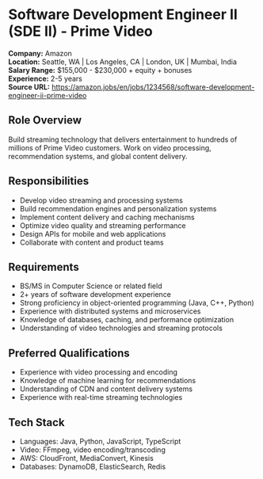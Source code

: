 # Software Development Engineer II (SDE II) - Prime Video

**Company:** Amazon  
**Location:** Seattle, WA | Los Angeles, CA | London, UK | Mumbai, India  
**Salary Range:** $155,000 - $230,000 + equity + bonuses  
**Experience:** 2-5 years  
**Source URL:** https://amazon.jobs/en/jobs/1234568/software-development-engineer-ii-prime-video

## Role Overview
Build streaming technology that delivers entertainment to hundreds of millions of Prime Video customers. Work on video processing, recommendation systems, and global content delivery.

## Responsibilities
- Develop video streaming and processing systems
- Build recommendation engines and personalization systems
- Implement content delivery and caching mechanisms
- Optimize video quality and streaming performance
- Design APIs for mobile and web applications
- Collaborate with content and product teams

## Requirements
- BS/MS in Computer Science or related field
- 2+ years of software development experience
- Strong proficiency in object-oriented programming (Java, C++, Python)
- Experience with distributed systems and microservices
- Knowledge of databases, caching, and performance optimization
- Understanding of video technologies and streaming protocols

## Preferred Qualifications
- Experience with video processing and encoding
- Knowledge of machine learning for recommendations
- Understanding of CDN and content delivery systems
- Experience with real-time streaming technologies

## Tech Stack
- Languages: Java, Python, JavaScript, TypeScript
- Video: FFmpeg, video encoding/transcoding
- AWS: CloudFront, MediaConvert, Kinesis
- Databases: DynamoDB, ElasticSearch, Redis